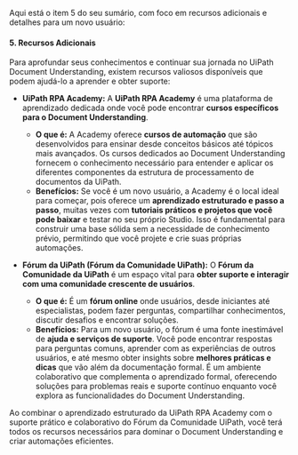 Aqui está o item 5 do seu sumário, com foco em recursos adicionais e detalhes para um novo usuário:

#### **5. Recursos Adicionais**

Para aprofundar seus conhecimentos e continuar sua jornada no UiPath Document Understanding, existem recursos valiosos disponíveis que podem ajudá-lo a aprender e obter suporte:

*   **UiPath RPA Academy:** A **UiPath RPA Academy** é uma plataforma de aprendizado dedicada onde você pode encontrar **cursos específicos para o Document Understanding**.
    *   **O que é:** A Academy oferece **cursos de automação** que são desenvolvidos para ensinar desde conceitos básicos até tópicos mais avançados. Os cursos dedicados ao Document Understanding fornecem o conhecimento necessário para entender e aplicar os diferentes componentes da estrutura de processamento de documentos da UiPath.
    *   **Benefícios:** Se você é um novo usuário, a Academy é o local ideal para começar, pois oferece um **aprendizado estruturado e passo a passo**, muitas vezes com **tutoriais práticos e projetos que você pode baixar** e testar no seu próprio Studio. Isso é fundamental para construir uma base sólida sem a necessidade de conhecimento prévio, permitindo que você projete e crie suas próprias automações.

*   **Fórum da UiPath (Fórum da Comunidade UiPath):** O **Fórum da Comunidade da UiPath** é um espaço vital para **obter suporte e interagir com uma comunidade crescente de usuários**.
    *   **O que é:** É um **fórum online** onde usuários, desde iniciantes até especialistas, podem fazer perguntas, compartilhar conhecimentos, discutir desafios e encontrar soluções.
    *   **Benefícios:** Para um novo usuário, o fórum é uma fonte inestimável de **ajuda e serviços de suporte**. Você pode encontrar respostas para perguntas comuns, aprender com as experiências de outros usuários, e até mesmo obter insights sobre **melhores práticas e dicas** que vão além da documentação formal. É um ambiente colaborativo que complementa o aprendizado formal, oferecendo soluções para problemas reais e suporte contínuo enquanto você explora as funcionalidades do Document Understanding.

Ao combinar o aprendizado estruturado da UiPath RPA Academy com o suporte prático e colaborativo do Fórum da Comunidade UiPath, você terá todos os recursos necessários para dominar o Document Understanding e criar automações eficientes.